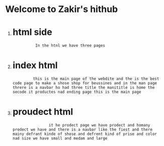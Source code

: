  # Welcome to Zakir's hithub 
 1. # html side 
                  In the htnl we have three pages 
1. # index html 
                this is the main page of the webdite and the is the best code page to make a shose shop for beussines and in the man page threre is a navbar ho had three title the manititle is home the secode it productes nad ending page this is the main page
2. # proudect html 
                       it he prodect page we have prodect and homany prodect we have and there is a navbar like the fiest and there mainy defrant kinde of shose and defrent kind of prise and color nad size we have small and medam and large
                       

